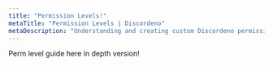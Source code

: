 ```yaml
---
title: "Permission Levels!"
metaTitle: "Permission Levels | Discordeno"
metaDescription: "Understanding and creating custom Discordeno permission levels!"
---
```


Perm level guide here in depth version!
